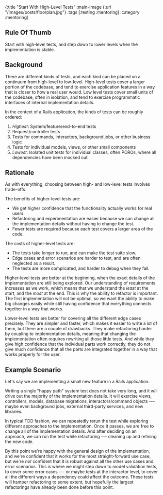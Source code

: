 {:title "Start With High-Level Tests"
 :main-image {:uri "/images/posts/floorplan.jpg"}
 :tags [:testing :mentoring]
 :category :mentoring}

## Rule Of Thumb

Start with high-level tests, and step down to lower levels when the
implementation is stable.

<!--more-->

## Background

There are different kinds of tests, and each kind can be placed on a
continuum from high-level to low-level. High-level tests cover a
larger portion of the codebase, and tend to exercise application
features in a way that is closer to how a real user would.
Low level tests cover small units of the codebase, often
in isolation, and tend to exercise programmatic interfaces of internal
implementation details.

In the context of a Rails application, the kinds of tests can be
roughly ordered:

 1. _Highest_: System/feature/end-to-end tests
 1. Request/controller tests
 1. Tests for commands, interactors, background jobs, or other business logic
 1. Tests for individual models, views, or other small components
 1. _Lowest_: Isolated unit tests for individual classes, often POROs,
    where all dependencies have been mocked out

## Rationale

As with everything, choosing between high- and low-level tests
involves trade-offs.

The benefits of higher-level tests are:

- We get higher confidence that the functionality actually works for
  real users.
- Refactoring and experimentation are easier because we can change all
  the implementation details without having to change the test.
- Fewer tests are required because each test covers a larger area of
  the code.

The costs of higher-level tests are:

- The tests take longer to run, and can make the test suite slow.
- Edge cases and error scenarios are harder to test, and are often
  neglected as a result.
- The tests are more complicated, and harder to debug when they
  fail.

Higher-level tests are better at the beginning, when the exact details
of the implementation are still being explored. Our understanding of
requirements increases as we work, which means that we understand the
_least_ at the start, and the _most_ at the end. This is why the
ability to refactor is important. The first implementation will not be
optimal, so we want the ability to make big changes easily while still
having confidence that everything connects together in a way that
works.

Lower-level tests are better for covering all the different edge cases
precisely. They are simpler and faster, which makes it easier to write
a lot of them, but there are a couple of drawbacks. They make
refactoring harder by coupling to implementation details, meaning that
changing the implementation often requires rewriting all those little
tests. And while they give high confidence that the individual parts
work correctly, they do not give much confidence that all the parts
are integrated together in a way that works properly for the user.

## Example Scenario

Let's say we are implementing a small new feature in a Rails
application.

Writing a single "happy path" system test does not take very long, and
it will drive out the majority of the implementation details. It will
exercise views, controllers, models, database migrations,
interactors/command objects --- maybe even background jobs, external
third-party services, and new libraries.

In typical TDD fashion, we can repeatedly rerun the test while
exploring different approaches to the implementation. Once it passes,
we are free to change all of the implementation details. And after
deciding on an approach, we can run the test while refactoring ---
cleaning up and refining the new code.

By this point we're happy with the general design of the
implementation, and we're confident that it works for the most
straight-forward use case, but we're _not_ confident that it is robust
against all the other use cases and error scenarios. This is where we
might step down to model validation tests, to cover some error cases
--- or maybe tests at the interactor level, to cover all the different
ways a dependency could affect the outcome. These tests will hamper
refactoring to some extent, but hopefully the largest refactorings
have already been done before this point.
